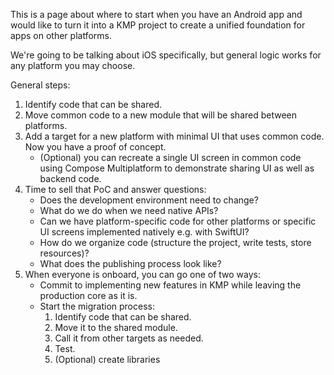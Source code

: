 [//]: # (title: Making an Android app multiplatform)

This is a page about where to start when you have an Android app and would like to turn it into a KMP project
to create a unified foundation for apps on other platforms.

We're going to be talking about iOS specifically, but general logic works for any platform you may choose. 

General steps:

1. Identify code that can be shared.
2. Move common code to a new module that will be shared between platforms.
3. Add a target for a new platform with minimal UI that uses common code. Now you have a proof of concept.
   * (Optional) you can recreate a single UI screen in common code using Compose Multiplatform 
     to demonstrate sharing UI as well as backend code.
4. Time to sell that PoC and answer questions:
   * Does the development environment need to change?
   * What do we do when we need native APIs?
   * Can we have platform-specific code for other platforms or specific UI screens implemented natively e.g. with SwiftUI?
   * How do we organize code (structure the project, write tests, store resources)?
   * What does the publishing process look like?
5. When everyone is onboard, you can go one of two ways:
   * Commit to implementing new features in KMP while leaving the production core as it is.
   * Start the migration process:
      1. Identify code that can be shared.
      2. Move it to the shared module.
      3. Call it from other targets as needed.
      4. Test.
      5. (Optional) create libraries


## 